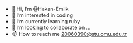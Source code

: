 - 👋 Hi, I’m @Hakan-Emlik
- 👀 I’m interested in coding
- 🌱 I’m currently learning ruby
- 💞️ I’m looking to collaborate on ...
- 📫 How to reach me 20060390@stu.omu.edu.tr

<!---
Hakan-Emlik/Hakan-Emlik is a ✨ special ✨ repository because its `README.md` (this file) appears on your GitHub profile.
You can click the Preview link to take a look at your changes.
--->
